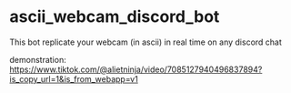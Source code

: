 # ascii_webcam_discord_bot

This bot replicate your webcam (in ascii) in real time on any discord chat


demonstration: https://www.tiktok.com/@alietninja/video/7085127940496837894?is_copy_url=1&is_from_webapp=v1
